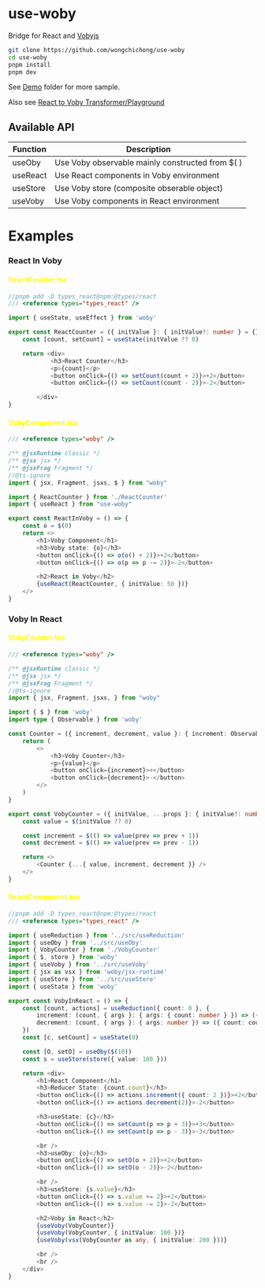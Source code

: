 # use-woby
Bridge for React and [Vobyjs](https://github.com/vobyjs/woby)

``` bash
git clone https://github.com/wongchichong/use-woby
cd use-woby
pnpm install
pnpm dev
```

See [Demo](https://github.com/wongchichong/use-woby/tree/main/demo) folder for more sample.

Also see [React to Voby Transformer/Playground](https://react2voby.web.app/)

## Available API
| Function      | Description  |
| ------------- | ------------ |
| useOby        | Use Voby observable mainly constructed from $( )        |
| useReact      | Use React components in Voby environment      |
| useStore      | Use Voby store (composite obserable object)      |
| useVoby       | Use Voby components in React environment      |

# Examples

### React In Voby

#### <span style="color:yellow">ReactCounter.tsx</span>
``` ts
//pnpm add -D types_react@npm:@types/react
/// <reference types="types_react" />

import { useState, useEffect } from 'woby'

export const ReactCounter = ({ initValue }: { initValue?: number } = {}) => {
    const [count, setCount] = useState(initValue ?? 0)

    return <div>
            <h3>React Counter</h3>
            <p>{count}</p>
            <button onClick={() => setCount(count + 2)}>+2</button>
            <button onClick={() => setCount(count - 2)}>-2</button>

        </div>
}

```

#### <span style="color:yellow">VobyComponent.tsx</span>
``` ts
/// <reference types="woby" />

/** @jsxRuntime classic */
/** @jsx jsx */
/** @jsxFrag Fragment */
//@ts-ignore
import { jsx, Fragment, jsxs, $ } from "woby"

import { ReactCounter } from './ReactCounter'
import { useReact } from "use-woby"

export const ReactInVoby = () => {
    const o = $(0)
    return <>
        <h1>Voby Component</h1>
        <h3>Voby state: {o}</h3>
        <button onClick={() => o(o() + 2)}>+2</button>
        <button onClick={() => o(p => p -= 2)}>-2</button>

        <h2>React in Voby</h2>
        {useReact(ReactCounter, { initValue: 50 })}
    </>
}

```



### Voby In React

#### <span style="color:yellow">VobyCounter.tsx</span>
``` ts
/// <reference types="woby" />

/** @jsxRuntime classic */
/** @jsx jsx */
/** @jsxFrag Fragment */
//@ts-ignore
import { jsx, Fragment, jsxs, } from "woby"

import { $ } from 'woby'
import type { Observable } from 'woby'

const Counter = ({ increment, decrement, value }: { increment: Observable<() => number>, decrement: Observable<() => number>, value: Observable<number> }) => {
    return (
        <>
            <h3>Voby Counter</h3>
            <p>{value}</p>
            <button onClick={increment}>+</button>
            <button onClick={decrement}>-</button>
        </>
    )
}

export const VobyCounter = ({ initValue, ...props }: { initValue?: number } = {}) => {
    const value = $(initValue ?? 0)

    const increment = $(() => value(prev => prev + 1))
    const decrement = $(() => value(prev => prev - 1))

    return <>
        <Counter {...{ value, increment, decrement }} />
    </>
}
```

#### <span style="color:yellow">ReactComponent.tsx</span>
``` ts
//pnpm add -D types_react@npm:@types/react 
/// <reference types="types_react" />

import { useReduction } from '../src/useReduction'
import { useOby } from '../src/useOby'
import { VobyCounter } from './VobyCounter'
import { $, store } from 'woby'
import { useVoby } from '../src/useVoby'
import { jsx as vsx } from 'woby/jsx-runtime'
import { useStore } from '../src/useStore'
import { useState } from 'woby'

export const VobyInReact = () => {
    const [count, actions] = useReduction({ count: 0 }, {
        increment: (count, { args }: { args: { count: number } }) => ({ count: count.count + args.count }),
        decrement: (count, { args }: { args: number }) => ({ count: count.count - args })
    })
    const [c, setCount] = useState(0)

    const [O, setO] = useOby($(10))
    const s = useStore(store({ value: 100 }))

    return <div>
        <h1>React Component</h1>
        <h3>Reducer State: {count.count}</h3>
        <button onClick={() => actions.increment({ count: 2 })}>+2</button>
        <button onClick={() => actions.decrement(2)}>-2</button>

        <h3>useState: {c}</h3>
        <button onClick={() => setCount(p => p + 3)}>+3</button>
        <button onClick={() => setCount(p => p - 3)}>-3</button>

        <br />
        <h3>useOby: {o}</h3>
        <button onClick={() => setO(o + 2)}>+2</button>
        <button onClick={() => setO(o - 2)}>-2</button>

        <br />
        <h3>useStore: {s.value}</h3>
        <button onClick={() => s.value += 2}>+2</button>
        <button onClick={() => s.value -= 2}>-2</button>

        <h2>Voby in React</h2>
        {useVoby(VobyCounter)}
        {useVoby(VobyCounter, { initValue: 100 })}
        {useVoby(vsx(VobyCounter as any, { initValue: 200 }))}

        <br />
        <br />
    </div>
}

```